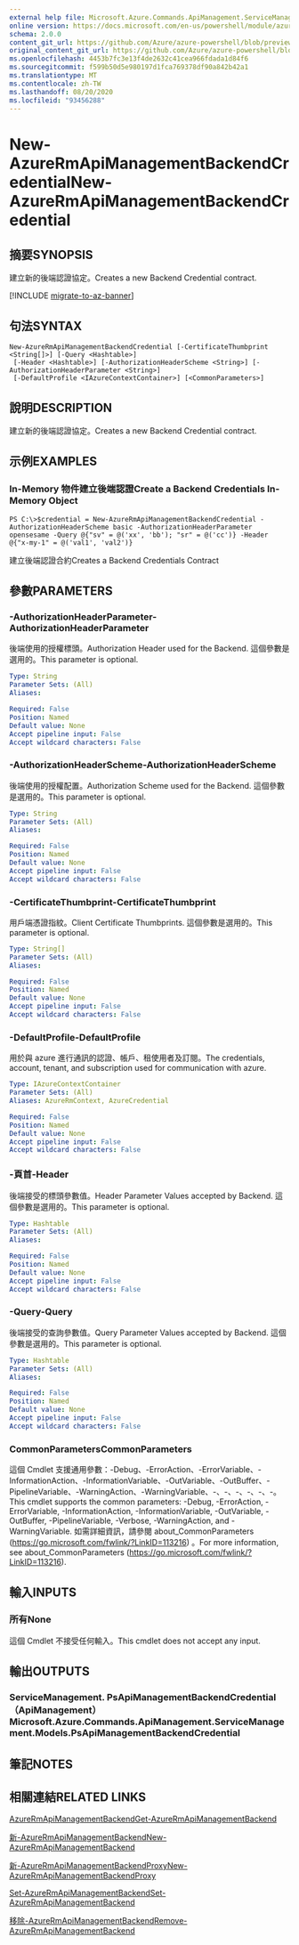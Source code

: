 ```yaml
---
external help file: Microsoft.Azure.Commands.ApiManagement.ServiceManagement.dll-Help.xml
online version: https://docs.microsoft.com/en-us/powershell/module/azurerm.apimanagement/new-azurermapimanagementbackendcredential
schema: 2.0.0
content_git_url: https://github.com/Azure/azure-powershell/blob/preview/src/ResourceManager/ApiManagement/Commands.ApiManagement/help/New-AzureRmApiManagementBackendCredential.md
original_content_git_url: https://github.com/Azure/azure-powershell/blob/preview/src/ResourceManager/ApiManagement/Commands.ApiManagement/help/New-AzureRmApiManagementBackendCredential.md
ms.openlocfilehash: 4453b7fc3e13f4de2632c41cea966fdada1d84f6
ms.sourcegitcommit: f599b50d5e980197d1fca769378df90a842b42a1
ms.translationtype: MT
ms.contentlocale: zh-TW
ms.lasthandoff: 08/20/2020
ms.locfileid: "93456288"
---
```

# <span data-ttu-id="a70bb-101">New-AzureRmApiManagementBackendCredential</span><span class="sxs-lookup"><span data-stu-id="a70bb-101">New-AzureRmApiManagementBackendCredential</span></span>

## <span data-ttu-id="a70bb-102">摘要</span><span class="sxs-lookup"><span data-stu-id="a70bb-102">SYNOPSIS</span></span>
<span data-ttu-id="a70bb-103">建立新的後端認證協定。</span><span class="sxs-lookup"><span data-stu-id="a70bb-103">Creates a new Backend Credential contract.</span></span>

[!INCLUDE [migrate-to-az-banner](../../includes/migrate-to-az-banner.md)]

## <span data-ttu-id="a70bb-104">句法</span><span class="sxs-lookup"><span data-stu-id="a70bb-104">SYNTAX</span></span>

```
New-AzureRmApiManagementBackendCredential [-CertificateThumbprint <String[]>] [-Query <Hashtable>]
 [-Header <Hashtable>] [-AuthorizationHeaderScheme <String>] [-AuthorizationHeaderParameter <String>]
 [-DefaultProfile <IAzureContextContainer>] [<CommonParameters>]
```

## <span data-ttu-id="a70bb-105">說明</span><span class="sxs-lookup"><span data-stu-id="a70bb-105">DESCRIPTION</span></span>
<span data-ttu-id="a70bb-106">建立新的後端認證協定。</span><span class="sxs-lookup"><span data-stu-id="a70bb-106">Creates a new Backend Credential contract.</span></span>

## <span data-ttu-id="a70bb-107">示例</span><span class="sxs-lookup"><span data-stu-id="a70bb-107">EXAMPLES</span></span>

### <span data-ttu-id="a70bb-108">In-Memory 物件建立後端認證</span><span class="sxs-lookup"><span data-stu-id="a70bb-108">Create a Backend Credentials In-Memory Object</span></span>
```
PS C:\>$credential = New-AzureRmApiManagementBackendCredential -AuthorizationHeaderScheme basic -AuthorizationHeaderParameter opensesame -Query @{"sv" = @('xx', 'bb'); "sr" = @('cc')} -Header @{"x-my-1" = @('val1', 'val2')}
```

<span data-ttu-id="a70bb-109">建立後端認證合約</span><span class="sxs-lookup"><span data-stu-id="a70bb-109">Creates a Backend Credentials Contract</span></span>

## <span data-ttu-id="a70bb-110">參數</span><span class="sxs-lookup"><span data-stu-id="a70bb-110">PARAMETERS</span></span>

### <span data-ttu-id="a70bb-111">-AuthorizationHeaderParameter</span><span class="sxs-lookup"><span data-stu-id="a70bb-111">-AuthorizationHeaderParameter</span></span>
<span data-ttu-id="a70bb-112">後端使用的授權標頭。</span><span class="sxs-lookup"><span data-stu-id="a70bb-112">Authorization Header used for the Backend.</span></span>
<span data-ttu-id="a70bb-113">這個參數是選用的。</span><span class="sxs-lookup"><span data-stu-id="a70bb-113">This parameter is optional.</span></span>

```yaml
Type: String
Parameter Sets: (All)
Aliases: 

Required: False
Position: Named
Default value: None
Accept pipeline input: False
Accept wildcard characters: False
```

### <span data-ttu-id="a70bb-114">-AuthorizationHeaderScheme</span><span class="sxs-lookup"><span data-stu-id="a70bb-114">-AuthorizationHeaderScheme</span></span>
<span data-ttu-id="a70bb-115">後端使用的授權配置。</span><span class="sxs-lookup"><span data-stu-id="a70bb-115">Authorization Scheme used for the Backend.</span></span>
<span data-ttu-id="a70bb-116">這個參數是選用的。</span><span class="sxs-lookup"><span data-stu-id="a70bb-116">This parameter is optional.</span></span>

```yaml
Type: String
Parameter Sets: (All)
Aliases: 

Required: False
Position: Named
Default value: None
Accept pipeline input: False
Accept wildcard characters: False
```

### <span data-ttu-id="a70bb-117">-CertificateThumbprint</span><span class="sxs-lookup"><span data-stu-id="a70bb-117">-CertificateThumbprint</span></span>
<span data-ttu-id="a70bb-118">用戶端憑證指紋。</span><span class="sxs-lookup"><span data-stu-id="a70bb-118">Client Certificate Thumbprints.</span></span>
<span data-ttu-id="a70bb-119">這個參數是選用的。</span><span class="sxs-lookup"><span data-stu-id="a70bb-119">This parameter is optional.</span></span>

```yaml
Type: String[]
Parameter Sets: (All)
Aliases: 

Required: False
Position: Named
Default value: None
Accept pipeline input: False
Accept wildcard characters: False
```

### <span data-ttu-id="a70bb-120">-DefaultProfile</span><span class="sxs-lookup"><span data-stu-id="a70bb-120">-DefaultProfile</span></span>
<span data-ttu-id="a70bb-121">用於與 azure 進行通訊的認證、帳戶、租使用者及訂閱。</span><span class="sxs-lookup"><span data-stu-id="a70bb-121">The credentials, account, tenant, and subscription used for communication with azure.</span></span>
 
```yaml
Type: IAzureContextContainer
Parameter Sets: (All)
Aliases: AzureRmContext, AzureCredential

Required: False
Position: Named
Default value: None
Accept pipeline input: False
Accept wildcard characters: False
```

### <span data-ttu-id="a70bb-122">-頁首</span><span class="sxs-lookup"><span data-stu-id="a70bb-122">-Header</span></span>
<span data-ttu-id="a70bb-123">後端接受的標頭參數值。</span><span class="sxs-lookup"><span data-stu-id="a70bb-123">Header Parameter Values accepted by Backend.</span></span>
<span data-ttu-id="a70bb-124">這個參數是選用的。</span><span class="sxs-lookup"><span data-stu-id="a70bb-124">This parameter is optional.</span></span>

```yaml
Type: Hashtable
Parameter Sets: (All)
Aliases: 

Required: False
Position: Named
Default value: None
Accept pipeline input: False
Accept wildcard characters: False
```

### <span data-ttu-id="a70bb-125">-Query</span><span class="sxs-lookup"><span data-stu-id="a70bb-125">-Query</span></span>
<span data-ttu-id="a70bb-126">後端接受的查詢參數值。</span><span class="sxs-lookup"><span data-stu-id="a70bb-126">Query Parameter Values accepted by Backend.</span></span>
<span data-ttu-id="a70bb-127">這個參數是選用的。</span><span class="sxs-lookup"><span data-stu-id="a70bb-127">This parameter is optional.</span></span>

```yaml
Type: Hashtable
Parameter Sets: (All)
Aliases: 

Required: False
Position: Named
Default value: None
Accept pipeline input: False
Accept wildcard characters: False
```

### <span data-ttu-id="a70bb-128">CommonParameters</span><span class="sxs-lookup"><span data-stu-id="a70bb-128">CommonParameters</span></span>
<span data-ttu-id="a70bb-129">這個 Cmdlet 支援通用參數：-Debug、-ErrorAction、-ErrorVariable、-InformationAction、-InformationVariable、-OutVariable、-OutBuffer、-PipelineVariable、-WarningAction、-WarningVariable、-、-、-、-、-、-。</span><span class="sxs-lookup"><span data-stu-id="a70bb-129">This cmdlet supports the common parameters: -Debug, -ErrorAction, -ErrorVariable, -InformationAction, -InformationVariable, -OutVariable, -OutBuffer, -PipelineVariable, -Verbose, -WarningAction, and -WarningVariable.</span></span> <span data-ttu-id="a70bb-130">如需詳細資訊，請參閱 about_CommonParameters (https://go.microsoft.com/fwlink/?LinkID=113216) 。</span><span class="sxs-lookup"><span data-stu-id="a70bb-130">For more information, see about_CommonParameters (https://go.microsoft.com/fwlink/?LinkID=113216).</span></span>

## <span data-ttu-id="a70bb-131">輸入</span><span class="sxs-lookup"><span data-stu-id="a70bb-131">INPUTS</span></span>

### <span data-ttu-id="a70bb-132">所有</span><span class="sxs-lookup"><span data-stu-id="a70bb-132">None</span></span>
<span data-ttu-id="a70bb-133">這個 Cmdlet 不接受任何輸入。</span><span class="sxs-lookup"><span data-stu-id="a70bb-133">This cmdlet does not accept any input.</span></span>

## <span data-ttu-id="a70bb-134">輸出</span><span class="sxs-lookup"><span data-stu-id="a70bb-134">OUTPUTS</span></span>

### <span data-ttu-id="a70bb-135">ServiceManagement. PsApiManagementBackendCredential （ApiManagement）</span><span class="sxs-lookup"><span data-stu-id="a70bb-135">Microsoft.Azure.Commands.ApiManagement.ServiceManagement.Models.PsApiManagementBackendCredential</span></span>

## <span data-ttu-id="a70bb-136">筆記</span><span class="sxs-lookup"><span data-stu-id="a70bb-136">NOTES</span></span>

## <span data-ttu-id="a70bb-137">相關連結</span><span class="sxs-lookup"><span data-stu-id="a70bb-137">RELATED LINKS</span></span>

[<span data-ttu-id="a70bb-138">AzureRmApiManagementBackend</span><span class="sxs-lookup"><span data-stu-id="a70bb-138">Get-AzureRmApiManagementBackend</span></span>](./Get-AzureRmApiManagementBackend)

[<span data-ttu-id="a70bb-139">新-AzureRmApiManagementBackend</span><span class="sxs-lookup"><span data-stu-id="a70bb-139">New-AzureRmApiManagementBackend</span></span>](./New-AzureRmApiManagementBackend.md)

[<span data-ttu-id="a70bb-140">新-AzureRmApiManagementBackendProxy</span><span class="sxs-lookup"><span data-stu-id="a70bb-140">New-AzureRmApiManagementBackendProxy</span></span>](./New-AzureRmApiManagementBackendProxy.md)

[<span data-ttu-id="a70bb-141">Set-AzureRmApiManagementBackend</span><span class="sxs-lookup"><span data-stu-id="a70bb-141">Set-AzureRmApiManagementBackend</span></span>](./Set-AzureRmApiManagementBackend.md)

[<span data-ttu-id="a70bb-142">移除-AzureRmApiManagementBackend</span><span class="sxs-lookup"><span data-stu-id="a70bb-142">Remove-AzureRmApiManagementBackend</span></span>](./Remove-AzureRmApiManagementBackend.md)
